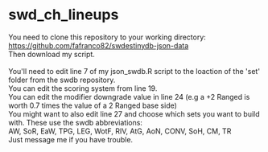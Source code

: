 # swd_ch_lineups
You need to clone this repository to your working directory:<br>
https://github.com/fafranco82/swdestinydb-json-data<br>
Then download my script.<br><br>
You'll need to edit line 7 of my json_swdb.R script to the loaction of the 'set' folder from the swdb repository.<br>
You can edit the scoring system from line 19.<br>
You can edit the modifier downgrade value in line 24 (e.g a +2 Ranged is worth 0.7 times the value of a 2 Ranged base side)<br>
You might want to also edit line 27 and choose which sets you want to build with.  These use the swdb abbreviations:<br>
AW, SoR, EaW, TPG, LEG, WotF, RIV, AtG, AoN, CONV, SoH, CM, TR<br>
Just message me if you have trouble.
